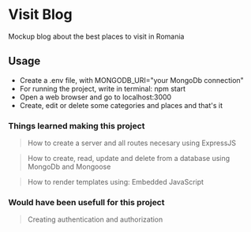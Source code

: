 # Visit Blog

Mockup blog about the best places to visit in Romania

## Usage

- Create a .env file, with MONGODB_URI="your MongoDb connection"
- For running the project, write in terminal: npm start
- Open a web browser and go to localhost:3000
- Create, edit or delete some categories and places and that's it

### Things learned making this project

> How to create a server and all routes necesary using ExpressJS

> How to create, read, update and delete from a database using MongoDb and Mongoose

> How to render templates using: Embedded JavaScript

### Would have been usefull for this project

> Creating authentication and authorization
